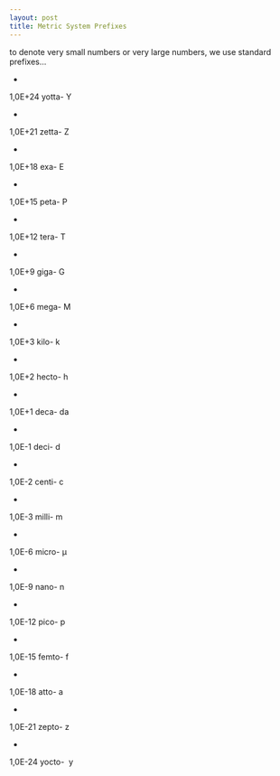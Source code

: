 ```yaml
---
layout: post
title: Metric System Prefixes
---
```


to denote very small numbers or very large numbers, we use standard prefixes... 

-  

1,0E+24 yotta- Y

-  

1,0E+21 zetta- Z

-  

1,0E+18 exa- E

-  

1,0E+15 peta- P

-  

1,0E+12 tera- T

-  

1,0E+9 giga- G

-  

1,0E+6 mega- M

-  

1,0E+3 kilo- k

-  

1,0E+2 hecto- h

-  

1,0E+1 deca- da

-  

1,0E-1 deci- d

-  

1,0E-2 centi- c

-  

1,0E-3 milli- m

-  

1,0E-6 micro- µ

-  

1,0E-9 nano- n

-  

1,0E-12 pico- p

-  

1,0E-15 femto- f

-  

1,0E-18 atto- a

-  

1,0E-21 zepto- z

-  

1,0E-24 yocto-  y

